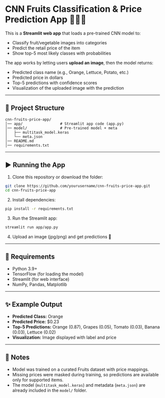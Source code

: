 # CNN Fruits Classification & Price Prediction App 🍊🍌🥦

This is a **Streamlit web app** that loads a pre-trained CNN model to:
- Classify fruit/vegetable images into categories
- Predict the retail price of the item
- Show top-5 most likely classes with probabilities

The app works by letting users **upload an image**, then the model returns:
- Predicted class name (e.g., Orange, Lettuce, Potato, etc.)
- Predicted price in dollars
- Top-5 predictions with confidence scores
- Visualization of the uploaded image with the prediction

---

## 📂 Project Structure
```
cnn-fruits-price-app/
│── app/                 # Streamlit app code (app.py)
│── model/               # Pre-trained model + meta
│   ├── multitask_model.keras
│   └── meta.json
│── README.md
│── requirements.txt
```

---

## ▶ Running the App

1. Clone this repository or download the folder:

```bash
git clone https://github.com/yourusername/cnn-fruits-price-app.git
cd cnn-fruits-price-app
```

2. Install dependencies:

```bash
pip install -r requirements.txt
```

3. Run the Streamlit app:

```bash
streamlit run app/app.py
```

4. Upload an image (jpg/png) and get predictions 🎉

---

## 🔧 Requirements
- Python 3.9+
- TensorFlow (for loading the model)
- Streamlit (for web interface)
- NumPy, Pandas, Matplotlib

---

## ✨ Example Output
- **Predicted Class:** Orange  
- **Predicted Price:** $0.23  
- **Top-5 Predictions:** Orange (0.87), Grapes (0.05), Tomato (0.03), Banana (0.03), Lettuce (0.02)  
- **Visualization:** Image displayed with label and price  

---

## 📌 Notes
- Model was trained on a curated Fruits dataset with price mappings.
- Missing prices were masked during training, so predictions are available only for supported items.
- The model (`multitask_model.keras`) and metadata (`meta.json`) are already included in the `model/` folder.
